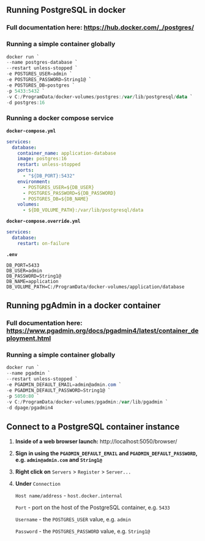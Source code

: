 ## Running PostgreSQL in docker

### Full documentation here: https://hub.docker.com/_/postgres/

### Running a simple container globally

```powershell
docker run `
--name postgres-database `
--restart unless-stopped `
-e POSTGRES_USER=admin `
-e POSTGRES_PASSWORD=String1@ `
-e POSTGRES_DB=postgres `
-p 5433:5432 `
-v C:/ProgramData/docker-volumes/postgres:/var/lib/postgresql/data `
-d postgres:16
```

### Running a docker compose service

__`docker-compose.yml`__
```yml
services:
  database:
    container_name: application-database
    image: postgres:16
    restart: unless-stopped
    ports:
      - "${DB_PORT}:5432"
    environment:
      - POSTGRES_USER=${DB_USER}
      - POSTGRES_PASSWORD=${DB_PASSWORD}
      - POSTGRES_DB=${DB_NAME}
    volumes:
      - ${DB_VOLUME_PATH}:/var/lib/postgresql/data
```

__`docker-compose.override.yml`__
```yml
services:
  database:
    restart: on-failure
```

__`.env`__
```.env
DB_PORT=5433
DB_USER=admin
DB_PASSWORD=String1@
DB_NAME=application
DB_VOLUME_PATH=C:/ProgramData/docker-volumes/application/database
```

## Running pgAdmin in a docker container

### Full documentation here: https://www.pgadmin.org/docs/pgadmin4/latest/container_deployment.html

### Running a simple container globally
```powershell
docker run `
--name pgadmin `
--restart unless-stopped `
-e PGADMIN_DEFAULT_EMAIL=admin@admin.com `
-e PGADMIN_DEFAULT_PASSWORD=String1@ `
-p 5050:80 `
-v C:/ProgramData/docker-volumes/pgadmin:/var/lib/pgadmin `
-d dpage/pgadmin4
```

## Connect to a PostgreSQL container instance

1. __Inside of a web browser launch:__ http://localhost:5050/browser/

2. __Sign in using the `PGADMIN_DEFAULT_EMAIL` and `PGADMIN_DEFAULT_PASSWORD`, e.g. `admin@admin.com` and `String1@`__

3. __Right click on__ `Servers` > `Register` > `Server...`

4. __Under__ `Connection`

    `Host name/address` - `host.docker.internal`

    `Port` - port on the host of the PostgreSQL container, e.g. `5433`

    `Username` - the `POSTGRES_USER` value, e.g. `admin`

    `Password` - the `POSTGRES_PASSWORD` value, e.g. `String1@`
